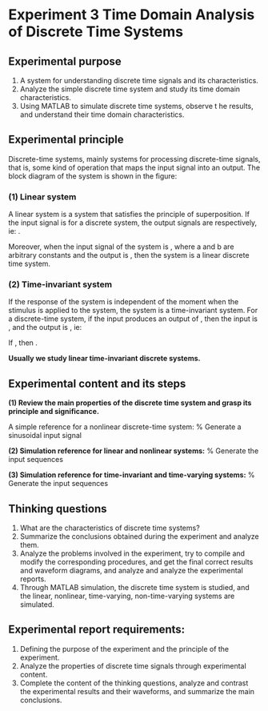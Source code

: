 # Experiment 3 Time Domain Analysis of Discrete Time Systems

## Experimental purpose

1. A system for understanding discrete time signals and its characteristics.
2. Analyze the simple discrete time system and study its time domain characteristics.
3. Using MATLAB to simulate discrete time systems, observe t he results, and understand their time domain characteristics.

## Experimental principle

Discrete-time systems, mainly systems for processing discrete-time signals, that is, some kind of operation that maps the input signal into an output. The block diagram of the system is shown in the figure:

### (1) Linear system

A linear system is a system that satisfies the principle of superposition. If the input signal is for a discrete system, the output signals are respectively, ie: .

Moreover, when the input signal of the system is , where a and b are arbitrary constants and the output is , then the system is a linear discrete time system.

### (2) Time-invariant system

If the response of the system is independent of the moment when the stimulus is applied to the system, the system is a time-invariant system. For a discrete-time system, if the input produces an output of , then the input is , and the output is , ie:

If , then .



**Usually we study linear time-invariant discrete systems.**

## Experimental content and its steps

**(1) Review the main properties of the discrete time system and grasp its principle and significance.**

A simple reference for a nonlinear discrete-time system:
% Generate a sinusoidal input signal

**(2) Simulation reference for linear and nonlinear systems:**
% Generate the input sequences

**(3) Simulation reference for time-invariant and time-varying systems:**
% Generate the input sequences

## Thinking questions

1. What are the characteristics of discrete time systems?
2. Summarize the conclusions obtained during the experiment and analyze them.
3. Analyze the problems involved in the experiment, try to compile and modify the corresponding procedures, and get the final correct results and waveform diagrams, and analyze and analyze the experimental reports.
4. Through MATLAB simulation, the discrete time system is studied, and the linear, nonlinear, time-varying, non-time-varying systems are simulated.

## Experimental report requirements:

1. Defining the purpose of the experiment and the principle of the experiment.
2. Analyze the properties of discrete time signals through experimental content.
3. Complete the content of the thinking questions, analyze and contrast the experimental results and their waveforms, and summarize the main conclusions.